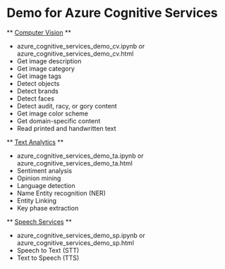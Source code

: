 # Demo for Azure Cognitive Services

** [Computer Vision](https://docs.microsoft.com/en-us/azure/cognitive-services/computer-vision/overview) **
* azure_cognitive_services_demo_cv.ipynb or azure_cognitive_services_demo_cv.html
* Get image description
* Get image category
* Get image tags
* Detect objects
* Detect brands
* Detect faces
* Detect audit, racy, or gory content
* Get image color scheme
* Get domain-specific content
* Read printed and handwritten text

** [Text Analytics](https://docs.microsoft.com/en-in/azure/cognitive-services/text-analytics/overview) **
* azure_cognitive_services_demo_ta.ipynb or azure_cognitive_services_demo_ta.html
* Sentiment analysis
* Opinion mining
* Language detection
* Name Entity recognition (NER)
* Entity Linking
* Key phase extraction

** [Speech Services](https://docs.microsoft.com/en-us/azure/cognitive-services/speech-service/overview) **
* azure_cognitive_services_demo_sp.ipynb or azure_cognitive_services_demo_sp.html
* Speech to Text (STT)
* Text to Speech (TTS)
